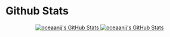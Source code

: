 # Github Stats

<div style="text-align: center;">
    <a href="https://git.io/streak-stats">
        <img src="https://github-readme-streak-stats.herokuapp.com/?user=oceaanjj&theme=dark&hide_border=true" alt="oceaanjj's GitHub Stats" />
        <img src="https://github-readme-stats.vercel.app/api?username=oceaanjj&theme=dark&show_icons=true&hide_border=true&count_private=true" alt="oceaanjj's GitHub Stats" />
    </a>
</div>


<!---
oceaanjj/oceaanjj is a ✨ special ✨ repository because its `README.md` (this file) appears on your GitHub profile.
You can click the Preview link to take a look at your changes.
--->
